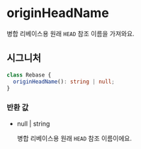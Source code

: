 # originHeadName

병합 리베이스용 원래 `HEAD` 참조 이름을 가져와요.

## 시그니처

```ts
class Rebase {
  originHeadName(): string | null;
}
```

### 반환 값

<ul class="param-ul">
  <li class="param-li param-li-root">
    <span class="param-type">null | string</span>
    <br>
    <p class="param-description">병합 리베이스용 원래 <code>HEAD</code> 참조 이름이에요.</p>
  </li>
</ul>